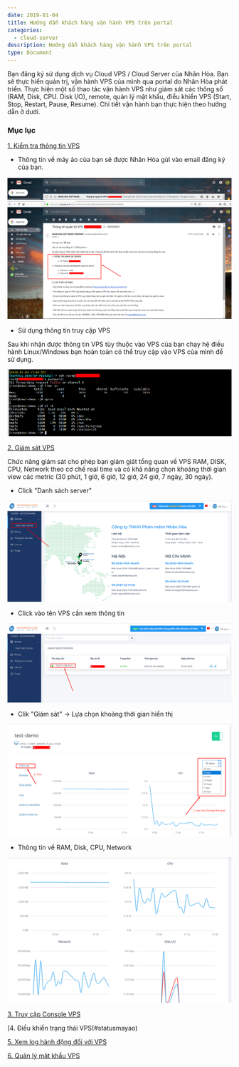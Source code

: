 ```yaml
---
date: 2019-01-04
title: Hướng dẫn khách hàng vận hành VPS trên portal
categories:
  - cloud-server
description: Hướng dẫn khách hàng vận hành VPS trên portal
type: Document
---
```


Bạn đăng ký sử dụng dịch vụ Cloud VPS / Cloud Server của Nhân Hòa. Bạn sẽ thực hiển quản trị, vận hành VPS của mình qua portal do Nhân Hòa phát triển. Thực hiện một số thao tác vận hành VPS như giám sát các thông số (RAM, Disk, CPU. Disk I/O), remote, quản lý mật khẩu, điểu khiển VPS (Start, Stop, Restart, Pause, Resume). Chi tiết vận hành bạn thực hiện theo hướng dẫn ở dưới.


### Mục lục

[1. Kiểm tra thông tin VPS](#thongtin)

+ Thông tin về máy ảo của bạn sẽ được Nhân Hòa gửi vào email đăng ký của bạn.

![](/images/img-vanhanh-vps/Screenshot_540.png)
![](/images/img-vanhanh-vps/Screenshot_541.png)

+ Sử dụng thông tin truy cập VPS

Sau khi nhận được thông tin VPS tùy thuộc vào VPS của bạn chạy hệ điều hành Linux/Windows bạn hoàn toàn có thể truy cập vào VPS của mình để sử dụng.

![](/images/img-vanhanh-vps/Screenshot_542.png)

[2. Giám sát VPS](#giamsatmayao)

Chức năng giám sát cho phép bạn giám giát tổng quan về VPS RAM, DISK, CPU, Network theo cơ chế real time và có khả năng chọn khoảng thời gian view các metric (30 phút, 1 giờ, 6 giờ, 12 giờ, 24 giờ, 7 ngày, 30 ngày).

+ Click "Danh sách server"

![](/images/img-vanhanh-vps/Screenshot_543.png)

+ Click vào tên VPS cần xem thông tin

![](/images/img-vanhanh-vps/Screenshot_544.png)

+ Clik "Giám sát" -> Lựa chọn khoảng thời gian hiển thị

![](/images/img-vanhanh-vps/Screenshot_545.png)

+ Thông tin về RAM, Disk, CPU, Network

![](/images/img-vanhanh-vps/Screenshot_546.png)

[3. Truy cập Console VPS](#consolemayao)

[4. Điều khiển trạng thái VPS(#statusmayao)

[5. Xem log hành động đối với VPS](#logVPS)

[6. Quản lý mật khẩu VPS](#matkhauVPS)

